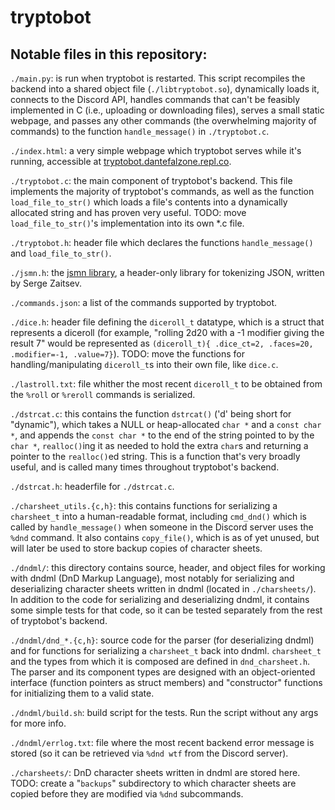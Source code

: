 # tryptobot

## Notable files in this repository:

`./main.py`:
is run when tryptobot is restarted. This script recompiles the backend into a shared object file (`./libtryptobot.so`), dynamically loads it, connects to the Discord API, handles commands that can't be feasibly implemented in C (i.e., uploading or downloading files), serves a small static webpage, and passes any other commands (the overwhelming majority of commands) to the function `handle_message()` in `./tryptobot.c`.

`./index.html`: a very simple webpage which tryptobot serves while it's running, accessible at [tryptobot.dantefalzone.repl.co](https://tryptobot.dantefalzone.repl.co/).

`./tryptobot.c`:
the main component of tryptobot's backend. This file implements the majority of tryptobot's commands, as well as the function `load_file_to_str()` which loads a file's contents into a dynamically allocated string and has proven very useful. TODO: move `load_file_to_str()`'s implementation into its own *.c file.

`./tryptobot.h`: header file which declares the functions `handle_message()` and `load_file_to_str()`.

`./jsmn.h`: the [jsmn library](https://github.com/zserge/jsmn/blob/master/jsmn.h), a header-only library for tokenizing JSON, written by Serge Zaitsev.

`./commands.json`: a list of the commands supported by tryptobot.

`./dice.h`: header file defining the `diceroll_t` datatype, which is a struct that represents a diceroll (for example, "rolling 2d20 with a -1 modifier giving the result 7" would be represented as `(diceroll_t){ .dice_ct=2, .faces=20, .modifier=-1, .value=7}`). TODO: move the functions for handling/manipulating `diceroll_t`s into their own file, like `dice.c`.

`./lastroll.txt`: file whither the most recent `diceroll_t` to be obtained from the `%roll` or `%reroll` commands is serialized.

`./dstrcat.c`: this contains the function `dstrcat()` ('d' being short for "dynamic"), which takes a NULL or heap-allocated `char *` and a `const char *`, and appends the `const char *` to the end of the string pointed to by the `char *`, `realloc()`ing it as needed to hold the extra `char`s and returning a pointer to the `realloc()`ed string. This is a function that's very broadly useful, and is called many times throughout tryptobot's backend.

`./dstrcat.h`: headerfile for `./dstrcat.c`.

`./charsheet_utils.{c,h}`: this contains functions for serializing a `charsheet_t` into a human-readable format, including `cmd_dnd()` which is called by `handle_message()` when someone in the Discord server uses the `%dnd` command. It also contains `copy_file()`, which is as of yet unused, but will later be used to store backup copies of character sheets.

`./dndml/`: this directory contains source, header, and object files for working with dndml (DnD Markup Language), most notably for serializing and deserializing character sheets written in dndml (located in `./charsheets/`). In addition to the code for serializing and deserializing dndml, it contains some simple tests for that code, so it can be tested separately from the rest of tryptobot's backend.

`./dndml/dnd_*.{c,h}`: source code for the parser (for deserializing dndml) and for functions for serializing a `charsheet_t` back into dndml. `charsheet_t` and the types from which it is composed are defined in `dnd_charsheet.h`. The parser and its component types are designed with an object-oriented interface (function pointers as struct members) and "constructor" functions for initializing them to a valid state.

`./dndml/build.sh`: build script for the tests. Run the script without any args for more info.

`./dndml/errlog.txt`: file where the most recent backend error message is stored (so it can be retrieved via `%dnd wtf` from the Discord server).

`./charsheets/`: DnD character sheets written in dndml are stored here. TODO: create a "`backups`" subdirectory to which character sheets are copied before they are modified via `%dnd` subcommands.
